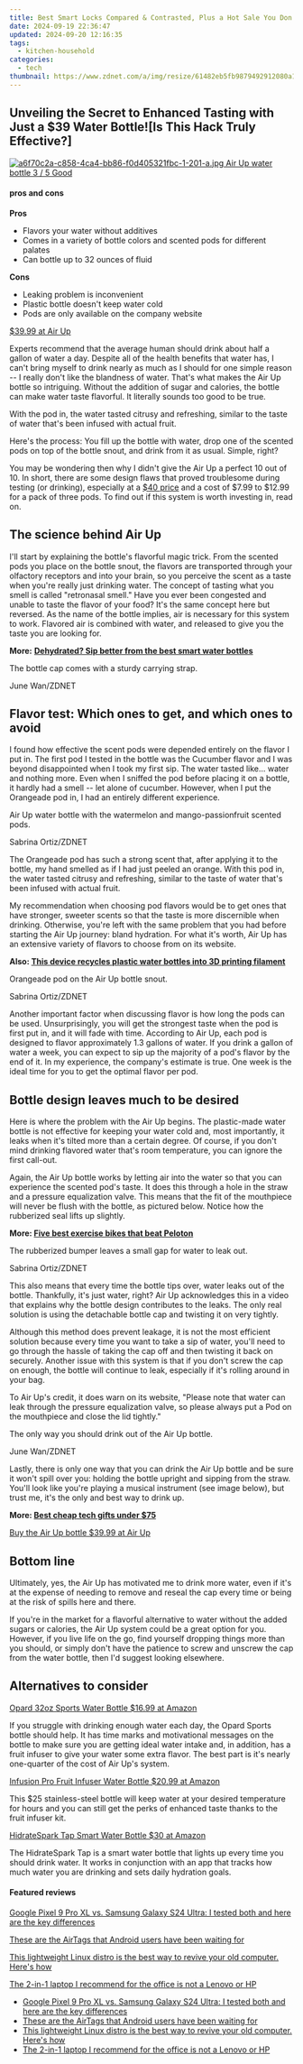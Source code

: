 ```yaml
---
title: Best Smart Locks Compared & Contrasted, Plus a Hot Sale You Don't Want to Miss ($80 Off!) | Gadget Guide
date: 2024-09-19 22:36:47
updated: 2024-09-20 12:16:35
tags:
  - kitchen-household
categories:
  - tech
thumbnail: https://www.zdnet.com/a/img/resize/61482eb5fb9879492912080a18d7b8e5d692cdff/2023/06/06/5bbd09de-bfb8-473f-9eba-ccb9df057e13/u100.jpg?width=170&height=96&fit=crop&auto=webp
---
```


## Unveiling the Secret to Enhanced Tasting with Just a $39 Water Bottle![Is This Hack Truly Effective?]

[![a6f70c2a-c858-4ca4-bb86-f0d405321fbc-1-201-a.jpg](https://www.zdnet.com/a/img/2022/10/28/b3aa1ddd-f1f4-4e59-81d4-08d8fd730497/a6f70c2a-c858-4ca4-bb86-f0d405321fbc-1-201-a.jpg) Air Up water bottle 3 / 5  Good](https://us.air-up.com/products/pink-bottle-with-3-watermelon-pods) 

#### pros and cons

**Pros** 
* Flavors your water without additives
* Comes in a variety of bottle colors and scented pods for different palates
* Can bottle up to 32 ounces of fluid

**Cons** 
* Leaking problem is inconvenient
* Plastic bottle doesn't keep water cold
* Pods are only available on the company website

[$39.99 at Air Up](https://us.air-up.com/products/pink-bottle-with-3-watermelon-pods)

Experts recommend that the average human should drink about half a gallon of water a day. Despite all of the health benefits that water has, I can't bring myself to drink nearly as much as I should for one simple reason -- I really don't like the blandness of water. That's what makes the Air Up bottle so intriguing. Without the addition of sugar and calories, the bottle can make water taste flavorful. It literally sounds too good to be true. 

With the pod in, the water tasted citrusy and refreshing, similar to the taste of water that's been infused with actual fruit. 

Here's the process: You fill up the bottle with water, drop one of the scented pods on top of the bottle snout, and drink from it as usual. Simple, right? 

You may be wondering then why I didn't give the Air Up a perfect 10 out of 10\. In short, there are some design flaws that proved troublesome during testing (or drinking), especially at a [$40 price](https://us.air-up.com/products/pink-bottle-with-3-watermelon-pods) and a cost of $7.99 to $12.99 for a pack of three pods. To find out if this system is worth investing in, read on. 

##  The science behind Air Up 

I'll start by explaining the bottle's flavorful magic trick. From the scented pods you place on the bottle snout, the flavors are transported through your olfactory receptors and into your brain, so you perceive the scent as a taste when you're really just drinking water. The concept of tasting what you smell is called "retronasal smell." Have you ever been congested and unable to taste the flavor of your food? It's the same concept here but reversed. As the name of the bottle implies, air is necessary for this system to work. Flavored air is combined with water, and released to give you the taste you are looking for. 

**More:** [**Dehydrated? Sip better from the best smart water bottles**](https://www.zdnet.com/article/best-smart-water-bottle/)

The bottle cap comes with a sturdy carrying strap.

June Wan/ZDNET

##  Flavor test: Which ones to get, and which ones to avoid 

I found how effective the scent pods were depended entirely on the flavor I put in. The first pod I tested in the bottle was the Cucumber flavor and I was beyond disappointed when I took my first sip. The water tasted like... water and nothing more. Even when I sniffed the pod before placing it on a bottle, it hardly had a smell -- let alone of cucumber. However, when I put the Orangeade pod in, I had an entirely different experience. 

Air Up water bottle with the watermelon and mango-passionfruit scented pods.

Sabrina Ortiz/ZDNET

The Orangeade pod has such a strong scent that, after applying it to the bottle, my hand smelled as if I had just peeled an orange. With this pod in, the water tasted citrusy and refreshing, similar to the taste of water that's been infused with actual fruit. 

My recommendation when choosing pod flavors would be to get ones that have stronger, sweeter scents so that the taste is more discernible when drinking. Otherwise, you're left with the same problem that you had before starting the Air Up journey: bland hydration. For what it's worth, Air Up has an extensive variety of flavors to choose from on its website. 

**Also: [This device recycles plastic water bottles into 3D printing filament](https://www.zdnet.com/article/this-device-recycles-plastic-water-bottles-into-3d-printing-filament-and-its-open-source/)**

Orangeade pod on the Air Up bottle snout. 

Sabrina Ortiz/ZDNET

Another important factor when discussing flavor is how long the pods can be used. Unsurprisingly, you will get the strongest taste when the pod is first put in, and it will fade with time. According to Air Up, each pod is designed to flavor approximately 1.3 gallons of water. If you drink a gallon of water a week, you can expect to sip up the majority of a pod's flavor by the end of it. In my experience, the company's estimate is true. One week is the ideal time for you to get the optimal flavor per pod. 

##  Bottle design leaves much to be desired  

Here is where the problem with the Air Up begins. The plastic-made water bottle is not effective for keeping your water cold and, most importantly, it leaks when it's tilted more than a certain degree. Of course, if you don't mind drinking flavored water that's room temperature, you can ignore the first call-out. 

Again, the Air Up bottle works by letting air into the water so that you can experience the scented pod's taste. It does this through a hole in the straw and a pressure equalization valve. This means that the fit of the mouthpiece will never be flush with the bottle, as pictured below. Notice how the rubberized seal lifts up slightly. 

**More: [Five best exercise bikes that beat Peloton](https://www.zdnet.com/article/best-peloton-alternative/)**

The rubberized bumper leaves a small gap for water to leak out.

Sabrina Ortiz/ZDNET

This also means that every time the bottle tips over, water leaks out of the bottle. Thankfully, it's just water, right? Air Up acknowledges this in a video that explains why the bottle design contributes to the leaks. The only real solution is using the detachable bottle cap and twisting it on very tightly. 

Although this method does prevent leakage, it is not the most efficient solution because every time you want to take a sip of water, you'll need to go through the hassle of taking the cap off and then twisting it back on securely. Another issue with this system is that if you don't screw the cap on enough, the bottle will continue to leak, especially if it's rolling around in your bag. 

To Air Up's credit, it does warn on its website, "Please note that water can leak through the pressure equalization valve, so please always put a Pod on the mouthpiece and close the lid tightly." 

The only way you should drink out of the Air Up bottle.

June Wan/ZDNET

Lastly, there is only one way that you can drink the Air Up bottle and be sure it won't spill over you: holding the bottle upright and sipping from the straw. You'll look like you're playing a musical instrument (see image below), but trust me, it's the only and best way to drink up. 

**More: [Best cheap tech gifts under $75](https://www.zdnet.com/home-and-office/kitchen-household/best-cheap-tech-gifts-under-75/)**

[Buy the Air Up bottle $39.99 at Air Up](https://us.air-up.com/products/pearl-bottle-with-3-peach-pods)

##  Bottom line 

Ultimately, yes, the Air Up has motivated me to drink more water, even if it's at the expense of needing to remove and reseal the cap every time or being at the risk of spills here and there. 

If you're in the market for a flavorful alternative to water without the added sugars or calories, the Air Up system could be a great option for you. However, if you live life on the go, find yourself dropping things more than you should, or simply don't have the patience to screw and unscrew the cap from the water bottle, then I'd suggest looking elsewhere. 

##  Alternatives to consider  

[Opard 32oz Sports Water Bottle $16.99 at Amazon](https://buy.geni.us/Proxy.ashx?TSID=368250&GR%5FURL=https%3A%2F%2Fwww.amazon.com%2Fdp%2FB08D7F8N76%3FlinkCode%3Dogi%26th%3D1%26psc%3D1%26tag%3Dzd-buy-button-20%26ascsubtag%3D%5F%5FCOM%5FCLICK%5FID%5F%5F%7Cbffd0ee7-d21a-4597-a437-cacb08b44da2%7Cdtp&dtb=1)

If you struggle with drinking enough water each day, the Opard Sports bottle should help. It has time marks and motivational messages on the bottle to make sure you are getting ideal water intake and, in addition, has a fruit infuser to give your water some extra flavor. The best part is it's nearly one-quarter of the cost of Air Up's system. 

[Infusion Pro Fruit Infuser Water Bottle $20.99 at Amazon](https://buy.geni.us/Proxy.ashx?TSID=368250&GR%5FURL=https%3A%2F%2Fwww.amazon.com%2Fdp%2FB08J961W9M%3FlinkCode%3Dogi%26th%3D1%26psc%3D1%26tag%3Dzd-buy-button-20%26ascsubtag%3D%5F%5FCOM%5FCLICK%5FID%5F%5F%7Cbffd0ee7-d21a-4597-a437-cacb08b44da2%7Cdtp&dtb=1)

This $25 stainless-steel bottle will keep water at your desired temperature for hours and you can still get the perks of enhanced taste thanks to the fruit infuser kit. 

[HidrateSpark Tap Smart Water Bottle $30 at Amazon](https://buy.geni.us/Proxy.ashx?TSID=368250&GR%5FURL=https%3A%2F%2Fwww.amazon.com%2FHidrateSpark-Bottle-Stainless-Intake-Hydrated%2Fdp%2FB09DTG3N1T%3Ftag%3Dzd-buy-button-20%26ascsubtag%3D%5F%5FCOM%5FCLICK%5FID%5F%5F%7Cbffd0ee7-d21a-4597-a437-cacb08b44da2%7Cdtp&dtb=1)

The HidrateSpark Tap is a smart water bottle that lights up every time you should drink water. It works in conjunction with an app that tracks how much water you are drinking and sets daily hydration goals. 

#### Featured reviews

[Google Pixel 9 Pro XL vs. Samsung Galaxy S24 Ultra: I tested both and here are the key differences](https://www.zdnet.com/article/google-pixel-9-pro-xl-vs-samsung-galaxy-s24-ultra/ "Google Pixel 9 Pro XL vs. Samsung Galaxy S24 Ultra: I tested both and here are the key differences")

[These are the AirTags that Android users have been waiting for](https://www.zdnet.com/article/these-are-the-airtags-that-android-users-have-been-waiting-for/ "These are the AirTags that Android users have been waiting for")

[This lightweight Linux distro is the best way to revive your old computer. Here's how](https://www.zdnet.com/article/this-lightweight-linux-distro-is-the-best-way-to-revive-your-old-computer-heres-how/ "This lightweight Linux distro is the best way to revive your old computer. Here's how")

[The 2-in-1 laptop I recommend for the office is not a Lenovo or HP](https://www.zdnet.com/article/one-of-the-most-versatile-2-in-1-laptops-ive-tested-is-not-a-lenovo-or-hp/ "The 2-in-1 laptop I recommend for the office is not a Lenovo or HP")

* [Google Pixel 9 Pro XL vs. Samsung Galaxy S24 Ultra: I tested both and here are the key differences](https://www.zdnet.com/article/google-pixel-9-pro-xl-vs-samsung-galaxy-s24-ultra/ "Google Pixel 9 Pro XL vs. Samsung Galaxy S24 Ultra: I tested both and here are the key differences")
* [These are the AirTags that Android users have been waiting for](https://www.zdnet.com/article/these-are-the-airtags-that-android-users-have-been-waiting-for/ "These are the AirTags that Android users have been waiting for")
* [This lightweight Linux distro is the best way to revive your old computer. Here's how](https://www.zdnet.com/article/this-lightweight-linux-distro-is-the-best-way-to-revive-your-old-computer-heres-how/ "This lightweight Linux distro is the best way to revive your old computer. Here's how")
* [The 2-in-1 laptop I recommend for the office is not a Lenovo or HP](https://www.zdnet.com/article/one-of-the-most-versatile-2-in-1-laptops-ive-tested-is-not-a-lenovo-or-hp/ "The 2-in-1 laptop I recommend for the office is not a Lenovo or HP")

<ins class="adsbygoogle"
     style="display:block"
     data-ad-format="autorelaxed"
     data-ad-client="ca-pub-7571918770474297"
     data-ad-slot="1223367746"></ins>



<ins class="adsbygoogle"
     style="display:block"
     data-ad-client="ca-pub-7571918770474297"
     data-ad-slot="8358498916"
     data-ad-format="auto"
     data-full-width-responsive="true"></ins>
